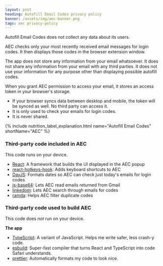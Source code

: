 ```yaml
---
layout: post
heading: Autofill Email Codes privacy policy
banner: /assets/img/aec-banner.png
tags: aec privacy-policy
---
```


Autofill Email Codes does not collect any data about its users. 

AEC checks only your most recently received email messages for login codes. It then displays those codes in the browser extension window. 

The app does not store any information from your email whatsoever. It does not share any information from your email with any third parties. It does not use your information for any purpose other than displaying possible autofill codes. 

When you grant AEC permission to access your email, it stores an access token in your browser's storage. 

* If your browser syncs data between desktop and mobile, the token will be synced as well. No third party can access it.
* It is only used to check your emails for login codes.
* It is never shared. 

{% include nutrition_label_explanation.html name="Autofill Email Codes" shortName="AEC" %}

### Third-party code included in AEC

This code runs on your device.

- [React](https://react.dev): A framework that builds the UI displayed in the AEC popup
- [react-hotkeys-hook](https://www.npmjs.com/package/react-hotkeys-hook): Adds keyboard shortcuts to AEC
- [DayJS](https://day.js.org): Formats dates so AEC can check just today's emails for login codes
- [js-base64](https://www.npmjs.com/package/js-base64): Lets AEC read emails returned from Gmail
- [linkedom](https://www.npmjs.com/package/linkedom): Lets AEC search through emails for codes
- [ramda](https://www.npmjs.com/package/ramda): Helps AEC filter duplicate codes

### Third-party code used to build AEC

This code does *not* run on your device. 

**The app**

- [TypeScript](https://www.typescriptlang.org): A variant of JavaScript. Helps me write safer, less crash-y code.
- [esbuild](https://esbuild.github.io): Super-fast compiler that turns React and TypeScript into code Safari understands.
- [prettier](https://www.npmjs.com/package/prettier): Automatically formats my code to look nice.